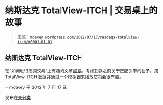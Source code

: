<!--yml

分类：未分类

日期：2024-05-18 06:37:27

-->

# 纳斯达克 TotalView-ITCH | 交易桌上的故事

> 来源：[`mdavey.wordpress.com/2012/07/17/nasdaqs-totalview-itch/#0001-01-01`](https://mdavey.wordpress.com/2012/07/17/nasdaqs-totalview-itch/#0001-01-01)

## 纳斯达克 TotalView-ITCH

在“如何进行高频交易”上有趣的文章[阅读](http://howtohft.blogspot.co.uk/2012/07/tradingphysics-historical-totalview.html)。考虑到我之前关于匹配引擎的帖子，用 TotalView-ITCH 数据并通过一个模拟器来播放它将会很有趣。

~ mdavey 于 2012 年 7 月 17 日。

发布在[未分类](https://mdavey.wordpress.com/category/uncategorized/)
